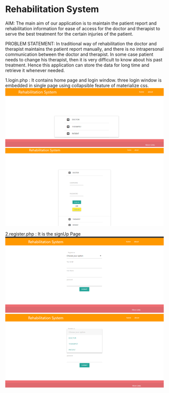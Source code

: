 #  Rehabilitation System
AIM: The main aim of our application is to maintain the patient report and rehabilitation information for ease of access for the doctor and therapist to serve the best treatment for the certain injuries of the patient.

PROBLEM STATEMENT: In traditional way of rehabilitation the doctor and therapist maintains the patient report manually, and there is no intrapersonal communication between the doctor and therapist. In some case patient needs to change his therapist, then it is very difficult to know about his past treatment. Hence this application can store the data for long time and retrieve it whenever needed.


1.login.php : It contains home page and login window. three login window is embedded in single page using collapsible feature of materialize css.
![](Images/LoginpageSnap.png)
![](Images/LoginPageWithDRLoginSnap.png)

2.register.php : It is the signUp Page
![](Images/RegisterPage.png)
![](Images/RegisterPageWithOption.png)

